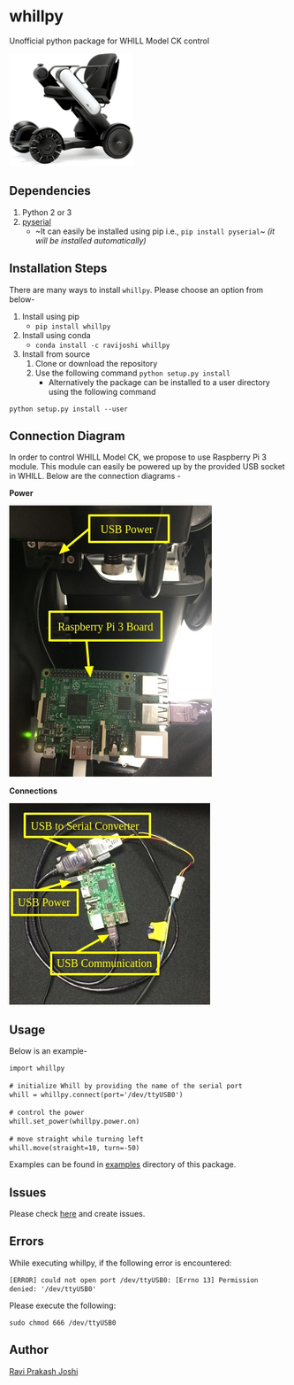 # whillpy
Unofficial python package for WHILL Model CK control

![WHILL](docs/whill.png)

## Dependencies
1. Python 2 or 3
1. [pyserial](https://pythonhosted.org/pyserial)
    * ~It can easily be installed using pip i.e., `pip install pyserial`~ *(it will be installed automatically)*

## Installation Steps
There are many ways to install `whillpy`. Please choose an option from below-
1. Install using pip
      * `pip install whillpy`
1. Install using conda
      * `conda install -c ravijoshi whillpy`
1. Install from source
      1. Clone or download the repository
      1. Use the following command `python setup.py install`
            * Alternatively the package can be installed to a user directory using the following command
```
python setup.py install --user
```

## Connection Diagram
In order to control WHILL Model CK, we propose to use Raspberry Pi 3 module. This module can easily be powered up by the provided USB socket in WHILL. Below are the connection diagrams -

**Power**

![power](docs/power.jpg)

**Connections**

![connections](docs/connections.jpg)

## Usage
Below is an example-

```
import whillpy

# initialize Whill by providing the name of the serial port
whill = whillpy.connect(port='/dev/ttyUSB0')

# control the power
whill.set_power(whillpy.power.on)

# move straight while turning left
whill.move(straight=10, turn=-50)
```
Examples can be found in [examples](examples) directory of this package.

## Issues
Please check [here](https://github.com/ShibataLab/whillpy/issues) and create issues.

## Errors
While executing whillpy, if the following error is encountered:
```
[ERROR] could not open port /dev/ttyUSB0: [Errno 13] Permission denied: '/dev/ttyUSB0'
```
Please execute the following:
```
sudo chmod 666 /dev/ttyUSB0
```

## Author
[Ravi Prakash Joshi](https://ravijo.github.io/)
